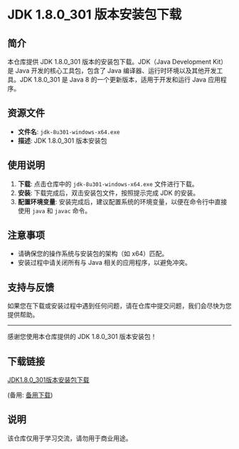 # JDK 1.8.0_301 版本安装包下载

## 简介

本仓库提供 JDK 1.8.0_301 版本的安装包下载。JDK（Java Development Kit）是 Java 开发的核心工具包，包含了 Java 编译器、运行时环境以及其他开发工具。JDK 1.8.0_301 是 Java 8 的一个更新版本，适用于开发和运行 Java 应用程序。

## 资源文件

- **文件名**: `jdk-8u301-windows-x64.exe`
- **描述**: JDK 1.8.0_301 版本安装包

## 使用说明

1. **下载**: 点击仓库中的 `jdk-8u301-windows-x64.exe` 文件进行下载。
2. **安装**: 下载完成后，双击安装包文件，按照提示完成 JDK 的安装。
3. **配置环境变量**: 安装完成后，建议配置系统的环境变量，以便在命令行中直接使用 `java` 和 `javac` 命令。

## 注意事项

- 请确保您的操作系统与安装包的架构（如 x64）匹配。
- 安装过程中请关闭所有与 Java 相关的应用程序，以避免冲突。

## 支持与反馈

如果您在下载或安装过程中遇到任何问题，请在仓库中提交问题，我们会尽快为您提供帮助。

---

感谢您使用本仓库提供的 JDK 1.8.0_301 版本安装包！

## 下载链接
[JDK1.8.0_301版本安装包下载](https://pan.quark.cn/s/5ed5282700fa) 

(备用: [备用下载](https://pan.baidu.com/s/1Ymb7EDC7ySYCuny9JeDFZg?pwd=1234))

## 说明

该仓库仅用于学习交流，请勿用于商业用途。

